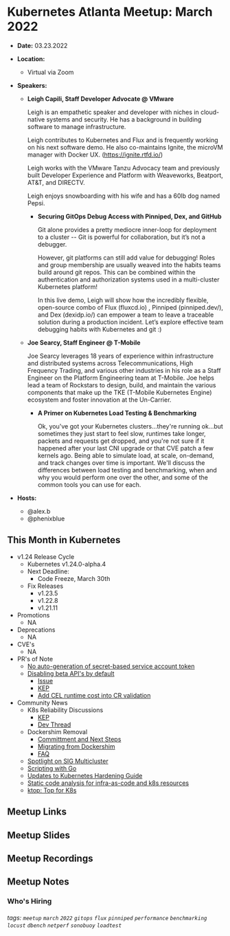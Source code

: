 # Kubernetes Atlanta Meetup: March 2022<!--Month Year-->

- **Date:** 03.23.2022<!--date as MM.DD.YYYY-->
- **Location:**
    - Virtual via Zoom
- **Speakers:**
    - **Leigh Capili, Staff Developer Advocate @ VMware** <!--presenter name @ company-->
    
        Leigh is an empathetic speaker and developer with niches in           cloud-native systems and security. He has a background in building software to manage infrastructure. 
    
        Leigh contributes to Kubernetes and Flux and is frequently working on his next software demo. He also co-maintains Ignite, the microVM manager with Docker UX. (https://ignite.rtfd.io/)
    
        Leigh works with the VMware Tanzu Advocacy team and previously built Developer Experience and Platform with Weaveworks, Beatport, AT&T, and DIRECTV.
    
        Leigh enjoys snowboarding with his wife and has a 60lb dog named Pepsi.
        
        - **Securing GitOps Debug Access with Pinniped, Dex, and GitHub**<!--presentation title-->

            Git alone provides a pretty mediocre inner-loop for deployment to a cluster -- Git is powerful for collaboration, but it’s not a debugger.

            However, git platforms can still add value for debugging!
            Roles and group membership are usually weaved into the habits teams build around git repos. This can be combined within the authentication and authorization systems used in a multi-cluster Kubernetes platform!

            In this live demo, Leigh will show how the incredibly flexible, open-source combo of Flux (fluxcd.io) , Pinniped (pinniped.dev/), and Dex (dexidp.io/) can empower a team to leave a traceable solution during a production incident. Let’s explore effective team debugging habits with Kubernetes and git :)
            
    - **Joe Searcy, Staff Engineer @ T-Mobile** <!--presenter name @ company-->

        Joe Searcy leverages 18 years of experience within infrastructure and distributed systems across Telecommunications, High Frequency Trading, and various other industries in his role as a Staff Engineer on the Platform Engineering team at T-Mobile. Joe helps lead a team of Rockstars to design, build, and maintain the various components that make up the TKE (T-Mobile Kubernetes Engine) ecosystem and foster innovation at the Un-Carrier.

        - **A Primer on Kubernetes Load Testing & Benchmarking**<!--presentation title-->

            Ok, you've got your Kubernetes clusters...they're running ok...but sometimes they just start to feel slow, runtimes take longer, packets and requests get dropped, and you're not sure if it happened after your last CNI upgrade or that CVE patch a few kernels ago. Being able to simulate load, at scale, on-demand, and track changes over time is important. We'll discuss the differences between load testing and benchmarking, when and why you would perform one over the other, and some of the common tools you can use for each.

- **Hosts:**
    - @alex.b
    - @phenixblue

## This Month in Kubernetes

- v1.24 Release Cycle <!-- Link to latest release for the current K8s release cycle -->
    - Kubernetes v1.24.0-alpha.4
    - Next Deadline: <!-- Date and general description for the next release cycle deadline -->
        - Code Freeze, March 30th
    - Fix Releases <!-- List of latest fix releases for supported/maintained Kubernetes version -->
        - v1.23.5
        - v1.22.8
        - v1.21.11
- Promotions <!-- List of any interesting feature/API promotions -->
    - NA
- Deprecations <!-- List of any interesting feature/API deprecations -->
    - NA
- CVE's <!-- List of any Kubernetes related CVE's -->
    - NA
- PR's of Note <!-- List of any interesting PR's to the Kubernetes project (use lwkd.io) -->
    - [No auto-generation of secret-based service account token](https://github.com/kubernetes/kubernetes/pull/108309)
    - [Disabling beta API's by default](https://github.com/kubernetes/enhancements/pull/3137)
        - [Issue](https://github.com/kubernetes/enhancements/issues/3136)
        - [KEP](https://github.com/kubernetes/enhancements/pull/3137)
        - [Add CEL runtime cost into CR validation](https://github.com/kubernetes/kubernetes/pull/108482)
- Community News <!-- List of any interesting news from the Kubernetes community/ecosystem -->
    - K8s Reliability Discussions
        - [KEP](https://github.com/kubernetes/enhancements/pull/3139)
        - [Dev Thread](https://groups.google.com/a/kubernetes.io/g/dev/c/ai8SetaxYuk)
    - Dockershim Removal
        - [Committment and Next Steps](https://kubernetes.io/blog/2022/01/07/kubernetes-is-moving-on-from-dockershim/)
        - [Migrating from Dockershim](https://kubernetes.io/docs/tasks/administer-cluster/migrating-from-dockershim/)
        - [FAQ](https://kubernetes.io/blog/2022/02/17/dockershim-faq/)
    - [Spotlight on SIG Multicluster](https://kubernetes.io/blog/2022/02/17/dockershim-faq/)
    - [Scripting with Go](https://github.com/bitfield/script)
    - [Updates to Kubernetes Hardening Guide](https://www.cisa.gov/uscert/ncas/current-activity/2022/03/15/updated-kubernetes-hardening-guide?utm_source=hs_email&utm_medium=email&_hsenc=p2ANqtz-_cRPRGtJvhFFUoykn-L39N8IiwIraw9ogRBZcGVSPUmOn3qvdBRQvPSXRvm61OPFn2Ukkn)
    - [Static code analysis for infra-as-code and k8s resources](https://github.com/bridgecrewio/checkov)
    - [ktop: Top for K8s](https://github.com/vladimirvivien/ktop)

## Meetup Links

## Meetup Slides

## Meetup Recordings

## Meetup Notes

### Who's Hiring 

<!--Company Name: Positions hiring for (link to hiring page), Contact Name/email/etc-->

###### tags: `meetup` `march` `2022` `gitops` `flux` `pinniped` `performance` `benchmarking` `locust` `dbench` `netperf` `sonobuoy` `loadtest`<!--Add additional tags for `year`, `month` and anything else pertinent-->